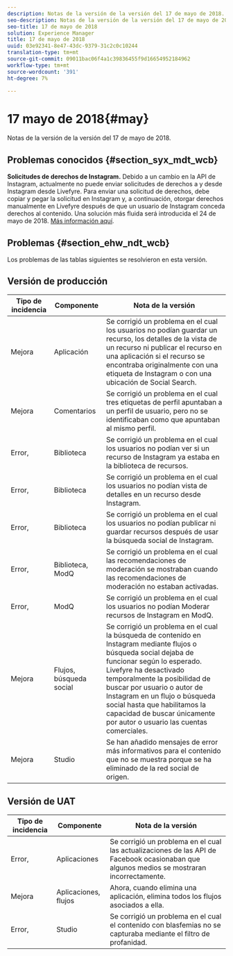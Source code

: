 ```yaml
---
description: Notas de la versión de la versión del 17 de mayo de 2018.
seo-description: Notas de la versión de la versión del 17 de mayo de 2018.
seo-title: 17 de mayo de 2018
solution: Experience Manager
title: 17 de mayo de 2018
uuid: 03e92341-8e47-43dc-9379-31c2c0c10244
translation-type: tm+mt
source-git-commit: 09011bac06f4a1c39836455f9d16654952184962
workflow-type: tm+mt
source-wordcount: '391'
ht-degree: 7%

---
```



# 17 mayo de 2018{#may}

Notas de la versión de la versión del 17 de mayo de 2018.

## Problemas conocidos {#section_syx_mdt_wcb}

**Solicitudes de derechos de Instagram.** Debido a un cambio en la API de Instagram, actualmente no puede enviar solicitudes de derechos a y desde Instagram desde Livefyre. Para enviar una solicitud de derechos, debe copiar y pegar la solicitud en Instagram y, a continuación, otorgar derechos manualmente en Livefyre después de que un usuario de Instagram conceda derechos al contenido. Una solución más fluida será introducida el 24 de mayo de 2018. [Más información aquí](/help/using/c-anouncements.md#c_anouncements).

## Problemas {#section_ehw_ndt_wcb}

Los problemas de las tablas siguientes se resolvieron en esta versión.

## Versión de producción

| **Tipo de incidencia** | **Componente** | **Nota de la versión** |
|---|---|---|
| Mejora | Aplicación | Se corrigió un problema en el cual los usuarios no podían guardar un recurso, los detalles de la vista de un recurso ni publicar el recurso en una aplicación si el recurso se encontraba originalmente con una etiqueta de Instagram o con una ubicación de Social Search. |
| Mejora | Comentarios | Se corrigió un problema en el cual tres etiquetas de perfil apuntaban a un perfil de usuario, pero no se identificaban como que apuntaban al mismo perfil. |
| Error, | Biblioteca | Se corrigió un problema en el cual los usuarios no podían ver si un recurso de Instagram ya estaba en la biblioteca de recursos. |
| Error, | Biblioteca | Se corrigió un problema en el cual los usuarios no podían vista de detalles en un recurso desde Instagram. |
| Error, | Biblioteca | Se corrigió un problema en el cual los usuarios no podían publicar ni guardar recursos después de usar la búsqueda social de Instagram. |
| Error, | Biblioteca, ModQ | Se corrigió un problema en el cual las recomendaciones de moderación se mostraban cuando las recomendaciones de moderación no estaban activadas. |
| Error, | ModQ | Se corrigió un problema en el cual los usuarios no podían Moderar recursos de Instagram en ModQ. |
| Mejora | Flujos, búsqueda social | Se corrigió un problema en el cual la búsqueda de contenido en Instagram mediante flujos o búsqueda social dejaba de funcionar según lo esperado. Livefyre ha desactivado temporalmente la posibilidad de buscar por usuario o autor de Instagram en un flujo o búsqueda social hasta que habilitamos la capacidad de buscar únicamente por autor o usuario las cuentas comerciales. |
| Mejora | Studio | Se han añadido mensajes de error más informativos para el contenido que no se muestra porque se ha eliminado de la red social de origen. |

## Versión de UAT

| **Tipo de incidencia** | **Componente** | **Nota de la versión** |
|---|---|---|
| Error, | Aplicaciones | Se corrigió un problema en el cual las actualizaciones de las API de Facebook ocasionaban que algunos medios se mostraran incorrectamente. |
| Mejora | Aplicaciones, flujos | Ahora, cuando elimina una aplicación, elimina todos los flujos asociados a ella. |
| Error, | Studio | Se corrigió un problema en el cual el contenido con blasfemias no se capturaba mediante el filtro de profanidad. |

